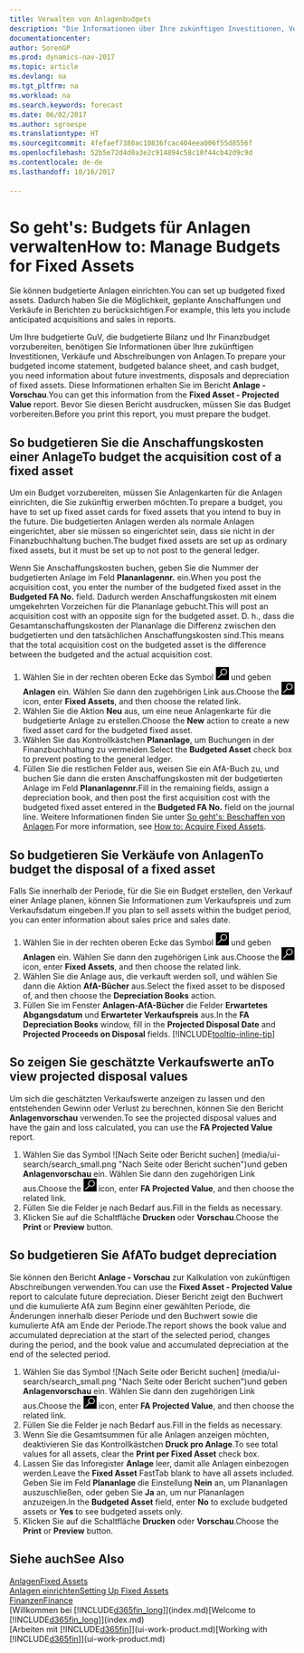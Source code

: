 ```yaml
---
title: Verwalten von Anlagenbudgets
description: "Die Informationen über Ihre zukünftigen Investitionen, Verkäufe und Abschreibungen von Anlagen, die Ihnen helfen, Budget- und Planungen vorzubereiten."
documentationcenter: 
author: SorenGP
ms.prod: dynamics-nav-2017
ms.topic: article
ms.devlang: na
ms.tgt_pltfrm: na
ms.workload: na
ms.search.keywords: forecast
ms.date: 06/02/2017
ms.author: sgroespe
ms.translationtype: HT
ms.sourcegitcommit: 4fefaef7380ac10836fcac404eea006f55d8556f
ms.openlocfilehash: 52b5e72d4d0a3e2c914894c58c10f44cb42d9c9d
ms.contentlocale: de-de
ms.lasthandoff: 10/16/2017

---
```

# <a name="how-to-manage-budgets-for-fixed-assets"></a><span data-ttu-id="d29f6-103">So geht's: Budgets für Anlagen verwalten</span><span class="sxs-lookup"><span data-stu-id="d29f6-103">How to: Manage Budgets for Fixed Assets</span></span>
<span data-ttu-id="d29f6-104">Sie können budgetierte Anlagen einrichten.</span><span class="sxs-lookup"><span data-stu-id="d29f6-104">You can set up budgeted fixed assets.</span></span> <span data-ttu-id="d29f6-105">Dadurch haben Sie die Möglichkeit, geplante Anschaffungen und Verkäufe in Berichten zu berücksichtigen.</span><span class="sxs-lookup"><span data-stu-id="d29f6-105">For example, this lets you include anticipated acquisitions and sales in reports.</span></span>  

<span data-ttu-id="d29f6-106">Um Ihre budgetierte GuV, die budgetierte Bilanz und Ihr Finanzbudget vorzubereiten, benötigen Sie Informationen über Ihre zukünftigen Investitionen, Verkäufe und Abschreibungen von Anlagen.</span><span class="sxs-lookup"><span data-stu-id="d29f6-106">To prepare your budgeted income statement, budgeted balance sheet, and cash budget, you need information about future investments, disposals and depreciation of fixed assets.</span></span> <span data-ttu-id="d29f6-107">Diese Informationen erhalten Sie im Bericht **Anlage - Vorschau**.</span><span class="sxs-lookup"><span data-stu-id="d29f6-107">You can get this information from the **Fixed Asset - Projected Value** report.</span></span> <span data-ttu-id="d29f6-108">Bevor Sie diesen Bericht ausdrucken, müssen Sie das Budget vorbereiten.</span><span class="sxs-lookup"><span data-stu-id="d29f6-108">Before you print this report, you must prepare the budget.</span></span>  

## <a name="to-budget-the-acquisition-cost-of-a-fixed-asset"></a><span data-ttu-id="d29f6-109">So budgetieren Sie die Anschaffungskosten einer Anlage</span><span class="sxs-lookup"><span data-stu-id="d29f6-109">To budget the acquisition cost of a fixed asset</span></span>
<span data-ttu-id="d29f6-110">Um ein Budget vorzubereiten, müssen Sie Anlagenkarten für die Anlagen einrichten, die Sie zukünftig erwerben möchten.</span><span class="sxs-lookup"><span data-stu-id="d29f6-110">To prepare a budget, you have to set up fixed asset cards for fixed assets that you intend to buy in the future.</span></span> <span data-ttu-id="d29f6-111">Die budgetierten Anlagen werden als normale Anlagen eingerichtet, aber sie müssen so eingerichtet sein, dass sie nicht in der Finanzbuchhaltung buchen.</span><span class="sxs-lookup"><span data-stu-id="d29f6-111">The budget fixed assets are set up as ordinary fixed assets, but it must be set up to not post to the general ledger.</span></span>

<span data-ttu-id="d29f6-112">Wenn Sie Anschaffungskosten buchen, geben Sie die Nummer der budgetierten Anlage im Feld **Plananlagennr.** ein.</span><span class="sxs-lookup"><span data-stu-id="d29f6-112">When you post the acquisition cost, you enter the number of the budgeted fixed asset in the **Budgeted FA No.** field.</span></span> <span data-ttu-id="d29f6-113">Dadurch werden Anschaffungskosten mit einem umgekehrten Vorzeichen für die Plananlage gebucht.</span><span class="sxs-lookup"><span data-stu-id="d29f6-113">This will post an acquisition cost with an opposite sign for the budgeted asset.</span></span> <span data-ttu-id="d29f6-114">D. h., dass die Gesamtanschaffungskosten der Plananlage die Differenz zwischen den budgetierten und den tatsächlichen Anschaffungskosten sind.</span><span class="sxs-lookup"><span data-stu-id="d29f6-114">This means that the total acquisition cost on the budgeted asset is the difference between the budgeted and the actual acquisition cost.</span></span>

1. <span data-ttu-id="d29f6-115">Wählen Sie in der rechten oberen Ecke das Symbol ![Nach Seite oder Bericht suchen](media/ui-search/search_small.png "Nach Seite oder Bericht suchen") und geben **Anlagen** ein. Wählen Sie dann den zugehörigen Link aus.</span><span class="sxs-lookup"><span data-stu-id="d29f6-115">Choose the ![Search for Page or Report](media/ui-search/search_small.png "Search for Page or Report icon") icon, enter **Fixed Assets**, and then choose the related link.</span></span>
2. <span data-ttu-id="d29f6-116">Wählen Sie die Aktion **Neu** aus, um eine neue Anlagenkarte für die budgetierte Anlage zu erstellen.</span><span class="sxs-lookup"><span data-stu-id="d29f6-116">Choose the **New** action to create a new fixed asset card for the budgeted fixed asset.</span></span>
3. <span data-ttu-id="d29f6-117">Wählen Sie das Kontrollkästchen **Plananlage**, um Buchungen in der Finanzbuchhaltung zu vermeiden.</span><span class="sxs-lookup"><span data-stu-id="d29f6-117">Select the **Budgeted Asset** check box to prevent posting to the general ledger.</span></span>
4. <span data-ttu-id="d29f6-118">Füllen Sie die restlichen Felder aus, weisen Sie ein AfA-Buch zu, und buchen Sie dann die ersten Anschaffungskosten mit der budgetierten Anlage im Feld **Plananlagennr.**</span><span class="sxs-lookup"><span data-stu-id="d29f6-118">Fill in the remaining fields, assign a depreciation book, and then post the first acquisition cost with the budgeted fixed asset entered in the **Budgeted FA No.** field on the journal line.</span></span> <span data-ttu-id="d29f6-119">Weitere Informationen finden Sie unter [So geht's: Beschaffen von Anlagen](fa-how-acquire.md).</span><span class="sxs-lookup"><span data-stu-id="d29f6-119">For more information, see [How to: Acquire Fixed Assets](fa-how-acquire.md).</span></span>

## <a name="to-budget-the-disposal-of-a-fixed-asset"></a><span data-ttu-id="d29f6-120">So budgetieren Sie Verkäufe von Anlagen</span><span class="sxs-lookup"><span data-stu-id="d29f6-120">To budget the disposal of a fixed asset</span></span>
<span data-ttu-id="d29f6-121">Falls Sie innerhalb der Periode, für die Sie ein Budget erstellen, den Verkauf einer Anlage planen, können Sie Informationen zum Verkaufspreis und zum Verkaufsdatum eingeben.</span><span class="sxs-lookup"><span data-stu-id="d29f6-121">If you plan to sell assets within the budget period, you can enter information about sales price and sales date.</span></span>

1. <span data-ttu-id="d29f6-122">Wählen Sie in der rechten oberen Ecke das Symbol ![Nach Seite oder Bericht suchen](media/ui-search/search_small.png "Nach Seite oder Bericht suchen") und geben **Anlagen** ein. Wählen Sie dann den zugehörigen Link aus.</span><span class="sxs-lookup"><span data-stu-id="d29f6-122">Choose the ![Search for Page or Report](media/ui-search/search_small.png "Search for Page or Report icon") icon, enter **Fixed Assets**, and then choose the related link.</span></span>
2. <span data-ttu-id="d29f6-123">Wählen Sie die Anlage aus, die verkauft werden soll, und wählen Sie dann die Aktion **AfA-Bücher** aus.</span><span class="sxs-lookup"><span data-stu-id="d29f6-123">Select the fixed asset to be disposed of, and then choose the **Depreciation Books** action.</span></span>
3. <span data-ttu-id="d29f6-124">Füllen Sie im Fenster **Anlagen-AfA-Bücher** die Felder **Erwartetes Abgangsdatum** und **Erwarteter Verkaufspreis** aus.</span><span class="sxs-lookup"><span data-stu-id="d29f6-124">In the **FA Depreciation Books** window, fill in the **Projected Disposal Date** and **Projected Proceeds on Disposal** fields.</span></span> [!INCLUDE[tooltip-inline-tip](includes/tooltip-inline-tip_md.md)]

## <a name="to-view-projected-disposal-values"></a><span data-ttu-id="d29f6-125">So zeigen Sie geschätzte Verkaufswerte an</span><span class="sxs-lookup"><span data-stu-id="d29f6-125">To view projected disposal values</span></span>
<span data-ttu-id="d29f6-126">Um sich die geschätzten Verkaufswerte anzeigen zu lassen und den entstehenden Gewinn oder Verlust zu berechnen, können Sie den Bericht **Anlagenvorschau** verwenden.</span><span class="sxs-lookup"><span data-stu-id="d29f6-126">To see the projected disposal values and have the gain and loss calculated, you can use the **FA Projected Value** report.</span></span>

1. <span data-ttu-id="d29f6-127">Wählen Sie das Symbol ![Nach Seite oder Bericht suchen] (media/ui-search/search_small.png "Nach Seite oder Bericht suchen")und geben **Anlagenvorschau** ein. Wählen Sie dann den zugehörigen Link aus.</span><span class="sxs-lookup"><span data-stu-id="d29f6-127">Choose the ![Search for Page or Report](media/ui-search/search_small.png "Search for Page or Report icon") icon, enter **FA Projected Value**, and then choose the related link.</span></span>
2. <span data-ttu-id="d29f6-128">Füllen Sie die Felder je nach Bedarf aus.</span><span class="sxs-lookup"><span data-stu-id="d29f6-128">Fill in the fields as necessary.</span></span>
3. <span data-ttu-id="d29f6-129">Klicken Sie auf die Schaltfläche **Drucken** oder **Vorschau**.</span><span class="sxs-lookup"><span data-stu-id="d29f6-129">Choose the **Print** or **Preview** button.</span></span>

## <a name="to-budget-depreciation"></a><span data-ttu-id="d29f6-130">So budgetieren Sie AfA</span><span class="sxs-lookup"><span data-stu-id="d29f6-130">To budget depreciation</span></span>
<span data-ttu-id="d29f6-131">Sie können den Bericht **Anlage - Vorschau** zur Kalkulation von zukünftigen Abschreibungen verwenden.</span><span class="sxs-lookup"><span data-stu-id="d29f6-131">You can use the **Fixed Asset - Projected Value** report to calculate future depreciation.</span></span> <span data-ttu-id="d29f6-132">Dieser Bericht zeigt den Buchwert und die kumulierte AfA zum Beginn einer gewählten Periode, die Änderungen innerhalb dieser Periode und den Buchwert sowie die kumulierte AfA am Ende der Periode.</span><span class="sxs-lookup"><span data-stu-id="d29f6-132">The report shows the book value and accumulated depreciation at the start of the selected period, changes during the period, and the book value and accumulated depreciation at the end of the selected period.</span></span>

1. <span data-ttu-id="d29f6-133">Wählen Sie das Symbol ![Nach Seite oder Bericht suchen] (media/ui-search/search_small.png "Nach Seite oder Bericht suchen")und geben **Anlagenvorschau** ein. Wählen Sie dann den zugehörigen Link aus.</span><span class="sxs-lookup"><span data-stu-id="d29f6-133">Choose the ![Search for Page or Report](media/ui-search/search_small.png "Search for Page or Report icon") icon, enter **FA Projected Value**, and then choose the related link.</span></span>
2. <span data-ttu-id="d29f6-134">Füllen Sie die Felder je nach Bedarf aus.</span><span class="sxs-lookup"><span data-stu-id="d29f6-134">Fill in the fields as necessary.</span></span>
3. <span data-ttu-id="d29f6-135">Wenn Sie die Gesamtsummen für alle Anlagen anzeigen möchten, deaktivieren Sie das Kontrollkästchen **Druck pro Anlage**.</span><span class="sxs-lookup"><span data-stu-id="d29f6-135">To see total values for all assets, clear the **Print per Fixed Asset** check box.</span></span>
4. <span data-ttu-id="d29f6-136">Lassen Sie das Inforegister **Anlage** leer, damit alle Anlagen einbezogen werden.</span><span class="sxs-lookup"><span data-stu-id="d29f6-136">Leave the **Fixed Asset** FastTab blank to have all assets included.</span></span> <span data-ttu-id="d29f6-137">Geben Sie im Feld **Plananlage** die Einstellung **Nein** an, um Plananlagen auszuschließen, oder geben Sie **Ja** an, um nur Plananlagen anzuzeigen.</span><span class="sxs-lookup"><span data-stu-id="d29f6-137">In the **Budgeted Asset** field, enter **No** to exclude budgeted assets or **Yes** to see budgeted assets only.</span></span>
5. <span data-ttu-id="d29f6-138">Klicken Sie auf die Schaltfläche **Drucken** oder **Vorschau**.</span><span class="sxs-lookup"><span data-stu-id="d29f6-138">Choose the **Print** or **Preview** button.</span></span>

## <a name="see-also"></a><span data-ttu-id="d29f6-139">Siehe auch</span><span class="sxs-lookup"><span data-stu-id="d29f6-139">See Also</span></span>
[<span data-ttu-id="d29f6-140">Anlagen</span><span class="sxs-lookup"><span data-stu-id="d29f6-140">Fixed Assets</span></span>](fa-manage.md)  
[<span data-ttu-id="d29f6-141">Anlagen einrichten</span><span class="sxs-lookup"><span data-stu-id="d29f6-141">Setting Up Fixed Assets</span></span>](fa-setup.md)  
[<span data-ttu-id="d29f6-142">Finanzen</span><span class="sxs-lookup"><span data-stu-id="d29f6-142">Finance</span></span>](finance.md)  
<span data-ttu-id="d29f6-143">[Willkommen bei [!INCLUDE[d365fin_long](includes/d365fin_long_md.md)]](index.md)</span><span class="sxs-lookup"><span data-stu-id="d29f6-143">[Welcome to [!INCLUDE[d365fin_long](includes/d365fin_long_md.md)]](index.md)</span></span>  
<span data-ttu-id="d29f6-144">[Arbeiten mit [!INCLUDE[d365fin](includes/d365fin_md.md)]](ui-work-product.md)</span><span class="sxs-lookup"><span data-stu-id="d29f6-144">[Working with [!INCLUDE[d365fin](includes/d365fin_md.md)]](ui-work-product.md)</span></span>

